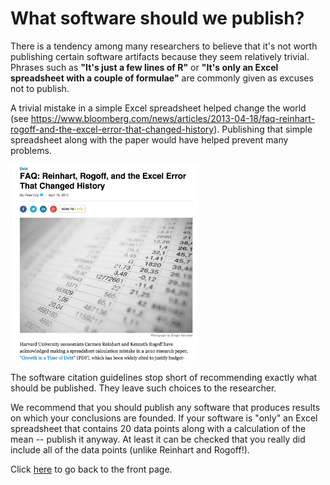 # What software should we publish?

There is a tendency among many researchers to believe that it's not worth publishing certain software artifacts because they seem relatively trivial. Phrases such as **"It's just a few lines of R"** or **"It's only an Excel spreadsheet with a couple of formulae"** are commonly given as excuses not to publish.

A trivial mistake in a simple Excel spreadsheet helped change the world (see https://www.bloomberg.com/news/articles/2013-04-18/faq-reinhart-rogoff-and-the-excel-error-that-changed-history).
Publishing that simple spreadsheet along with the paper would have helped prevent many problems.

<img src="assets/images/ExcelError.png" width="300">

The software citation guidelines stop short of recommending exactly what should be published. They leave such choices to the researcher.

We recommend that you should publish any software that produces results on which your conclusions are founded. If your software is "only" an Excel spreadsheet that contains 20 data points along with a calculation of the mean -- publish it anyway. At least it can be checked that you really did include all of the data points (unlike Reinhart and Rogoff!).

Click [here](README.md) to go back to the front page.
